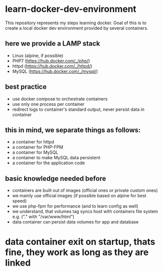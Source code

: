 # learn-docker-dev-environment
This repository represents my steps learning docker. Goal of this is to create a local docker dev environment provided by several containers.

## here we provide a LAMP stack
* Linux (alpine, if possible)
* PHP7 (https://hub.docker.com/_/php/)
* httpd (https://hub.docker.com/_/httpd/)
* MySQL (https://hub.docker.com/_/mysql/)

## best practice
* use docker compose to orchestrate containers
* use only one process per container
* redirect logs to container's standard output, never persist data in container

## this in mind, we separate things as follows:
* a container for httpd
* a container for PHP-FPM
* a container for MySQL
* a container to make MySQL data persistent
* a container for the application code

## basic knowledge needed before
* containers are built out of images (official ones or private custom ones)
* we mainly use official images (if possible based on alpine for best speed)
* we use php-fpm for performance (and to learn config as well)
* we understand, that volumes tag syncs host with containers file system e.g. ("." with "/var/www/html")
* data container can persist data volumes for app and database
# data container exit on startup, thats fine, they work as long as they are linked